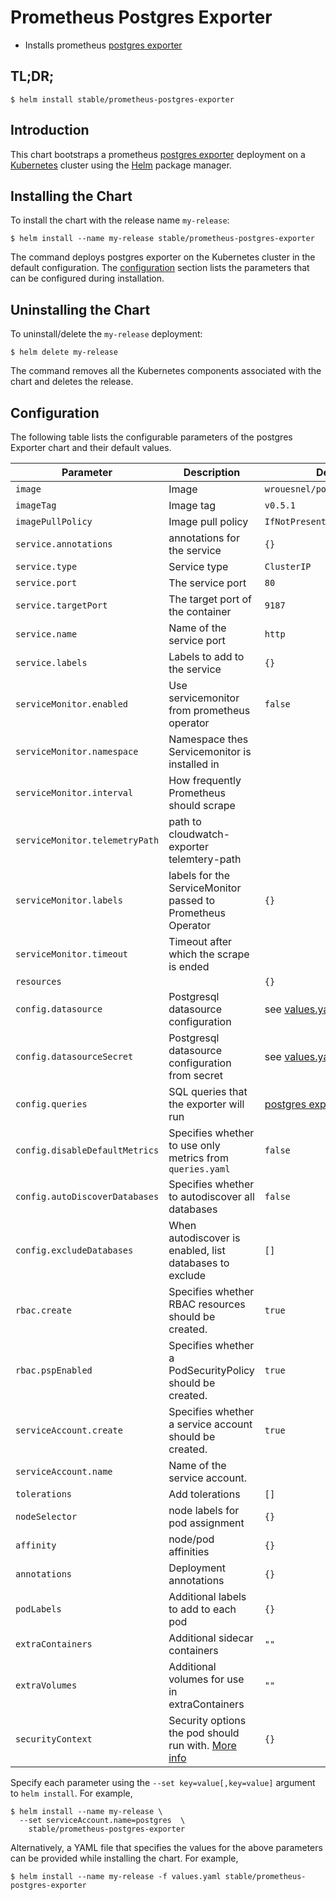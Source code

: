 # Prometheus Postgres Exporter

* Installs prometheus [postgres exporter](https://github.com/wrouesnel/postgres_exporter)

## TL;DR;

```console
$ helm install stable/prometheus-postgres-exporter
```

## Introduction

This chart bootstraps a prometheus [postgres exporter](https://github.com/wrouesnel/postgres_exporter) deployment on a [Kubernetes](http://kubernetes.io) cluster using the [Helm](https://helm.sh) package manager.

## Installing the Chart

To install the chart with the release name `my-release`:

```console
$ helm install --name my-release stable/prometheus-postgres-exporter
```

The command deploys postgres exporter on the Kubernetes cluster in the default configuration. The [configuration](#configuration) section lists the parameters that can be configured during installation.

## Uninstalling the Chart

To uninstall/delete the `my-release` deployment:

```console
$ helm delete my-release
```

The command removes all the Kubernetes components associated with the chart and deletes the release.

## Configuration

The following table lists the configurable parameters of the postgres Exporter chart and their default values.

| Parameter                       | Description                                | Default                                                    |
| ------------------------------- | ------------------------------------------ | ---------------------------------------------------------- |
| `image`                         | Image                                      | `wrouesnel/postgres_exporter`                      |
| `imageTag`                      | Image tag                                  | `v0.5.1`                                      |
| `imagePullPolicy`               | Image pull policy                          | `IfNotPresent` |
| `service.annotations`           | annotations for the service                | `{}`           |
| `service.type`      | Service type |  `ClusterIP` |
| `service.port`                      | The service port                               | `80`                                     |
| `service.targetPort`                      | The target port of the container                               | `9187`                                        |
| `service.name`                  | Name of the service port                   | `http`                                                     |
| `service.labels`                | Labels to add to the service               | `{}`                                                       |
| `serviceMonitor.enabled`          | Use servicemonitor from prometheus operator                             | `false`                     |
| `serviceMonitor.namespace`        | Namespace thes Servicemonitor  is installed in                          |                             |
| `serviceMonitor.interval`         | How frequently Prometheus should scrape                                 |                             |
| `serviceMonitor.telemetryPath`    | path to cloudwatch-exporter telemtery-path                              |                             |
| `serviceMonitor.labels`           | labels for the ServiceMonitor passed to Prometheus Operator             | `{}`                        |
| `serviceMonitor.timeout`          | Timeout after which the scrape is ended                                 |                             |
| `resources`          |                                  |                    `{}`                                  |
| `config.datasource`                 | Postgresql datasource configuration                      |  see [values.yaml](values.yaml)              |
| `config.datasourceSecret`       | Postgresql datasource configuration from secret                  |  see [values.yaml](values.yaml)              |
| `config.queries`                | SQL queries that the exporter will run | [postgres exporter defaults](https://github.com/wrouesnel/postgres_exporter/blob/master/queries.yaml) |
| `config.disableDefaultMetrics`  | Specifies whether to use only metrics from `queries.yaml`| `false` |
| `config.autoDiscoverDatabases`  | Specifies whether to autodiscover all databases | `false` |
| `config.excludeDatabases`  | When autodiscover is enabled, list databases to exclude| `[]` |
| `rbac.create`                   | Specifies whether RBAC resources should be created.| `true` |
| `rbac.pspEnabled`               | Specifies whether a PodSecurityPolicy should be created.| `true` |
| `serviceAccount.create`         | Specifies whether a service account should be created.| `true` |
| `serviceAccount.name`           | Name of the service account.|        |
| `tolerations`                   | Add tolerations                            | `[]`  |
| `nodeSelector`                    | node labels for pod assignment | `{}`  |
| `affinity`                       |     node/pod affinities | `{}` |
| `annotations`                    | Deployment annotations | `{}` |
| `podLabels`                      | Additional labels to add to each pod      | `{}` |
| `extraContainers`                | Additional sidecar containers | `""` |
| `extraVolumes`                   | Additional volumes for use in extraContainers | `""` |
| `securityContext`                | Security options the pod should run with. [More info](https://kubernetes.io/docs/concepts/policy/security-context/) | `{}` |


Specify each parameter using the `--set key=value[,key=value]` argument to `helm install`. For example,

```console
$ helm install --name my-release \
  --set serviceAccount.name=postgres  \
    stable/prometheus-postgres-exporter
```

Alternatively, a YAML file that specifies the values for the above parameters can be provided while installing the chart. For example,

```console
$ helm install --name my-release -f values.yaml stable/prometheus-postgres-exporter
```
